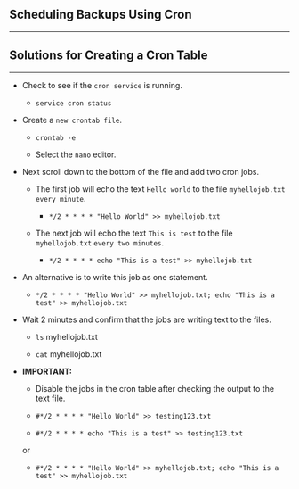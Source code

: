 ## Scheduling Backups Using Cron

--------

## Solutions for Creating a Cron Table

-------
    
* Check to see if the `cron service` is running.

    * `service cron status`      

* Create a `new crontab file`.

    * `crontab -e`

    * Select the `nano` editor.

* Next scroll down to the bottom of the file and add two cron jobs.

	* The first job will echo the text `Hello world` to the file `myhellojob.txt` `every minute`. 

        * `*/2 * * * * "Hello World" >> myhellojob.txt`
	
	* The next job will echo the text `This is test` to the file `myhellojob.txt` `every two minutes`.

        * `*/2 * * * * echo "This is a test" >> myhellojob.txt`
  

* An alternative is to write this job as one statement.

    * `*/2 * * * * "Hello World" >> myhellojob.txt; echo "This is a test" >> myhellojob.txt`


* Wait 2 minutes and confirm that the jobs are writing text to the files.

    * `ls` myhellojob.txt

    * `cat` myhellojob.txt


* **IMPORTANT:** 

	* Disable the jobs in the cron table after checking the output to the text file.

    * `#*/2 * * * * "Hello World" >> testing123.txt`

     * `#*/2 * * * * echo "This is a test" >> testing123.txt`

     or

    * `#*/2 * * * * "Hello World" >> myhellojob.txt; echo "This is a test" >> myhellojob.txt`
